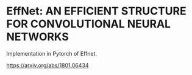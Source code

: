 # EffNet: AN EFFICIENT STRUCTURE FOR CONVOLUTIONAL NEURAL NETWORKS

Implementation in Pytorch of Effnet.

https://arxiv.org/abs/1801.06434